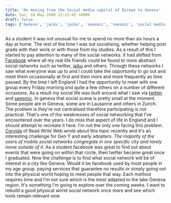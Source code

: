 ```yaml
---
title: 'On moving from the Social media capital of Europe to Geneva'
date: Sun, 18 May 2008 12:22:45 +0000
draft: false
tags: ['Geneva', 'jaiku', 'jaiku', 'seesmic', 'seesmic', 'social media', 'social networking', 'social networking', 'twitter', 'twitter']
---
```


As a student it was not unusual for me to spend no more than six hours a day at home. The rest of the time I was out socialising, whether helping post grads with their work or with those from my studies. As a result of this I started to pay attention to many of the social networks. It had shifted from [Facebook](http://www.facebook.com) where all my real life friends could be found to more abstract social networks such as twitter, [jaiku](http://www.jaiku.com) and others. Through these networks I saw what everyone was up to and I could take the opportunity to go out and meet them occasionally at first and then more and more frequently as time passed. By the time I left England I had the opportunity to meet with one group every Friday morning and quite a few others on a number of different occasions. As a result my social life was built around what I saw via [twitter](http://www.twitter.com) and [seesmic](http://www.seesmic.com). In geneva that social scene is pretty small at the moment. Some people are in Geneva, some are in Lausanne and others in Zurich. The problem is they're not centralised therefore participating is not practical. That's one of the weaknesses of social networking that I've encountered over the years. I do miss that aspect of life in England and I should attempt to recreate it here. I'm not the only one facing this problem. [Corvida](http://www.readwriteweb.com/archives/whats_plaguing_your_mobile_soc.php) of Read Write Web wrote about this topic recently and it's an interesting challenge for Gen Y and early adopters. _The majority of the users of mobile social networks congregate in one specific city and rarely move outside of it._ As a student facebook was great to find out about events that were going on within that circle, then twitter became great once I graduated. Now the challenge is to find what social network will be of interest in a city like Geneva. Would it be facebook used by most people in my age group. paying services that guarantee no results or simply going out into the physical world hoping to meet people that way. Each method requires time and I'm not sure which is the most adapted to the lake Geneva region. It's something I'm going to explore over the coming weeks. I want to rebuild a good physical world social network once more and see which tools remain relevant now.